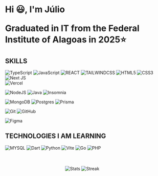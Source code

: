 <main>
    <div id="header">
        <h1>
            <p>    
                Hi 😃, I'm Júlio
            </p>
            <p>
                Graduated in IT from the Federal Institute of Alagoas in 2025⭐
            </p>
        </h1>
    </div>
    <div id="skills">
        <div>
            <h2>    
                SKILLS
            </h2>
            <div>
                
![TypeScript](https://img.shields.io/badge/TypeScript-007ACC?style=for-the-badge&logo=typescript&logoColor=white)
![JavaScript](https://img.shields.io/badge/JavaScript-F7DF1E?style=for-the-badge&logo=javascript&logoColor=black)
![REACT](https://img.shields.io/badge/React-191920?style=for-the-badge&logoColor=61DBFB&logo=React)
![TAILWINDCSS](https://img.shields.io/badge/TAILWIND%20CSS-445265?style=for-the-badge&logo=TailwindCss)
![HTML5](https://img.shields.io/badge/html5%20-%23E34F26.svg?&style=for-the-badge&logo=html5&logoColor=white)
![CSS3](https://img.shields.io/badge/css3%20-%231572B6.svg?&style=for-the-badge&logo=css3&logoColor=white)
![Next JS](https://img.shields.io/badge/Next-black?style=for-the-badge&logo=next.js&logoColor=white)    
![Vercel](https://img.shields.io/badge/vercel-%23000000.svg?style=for-the-badge&logo=vercel&logoColor=white)


![NodeJS](https://img.shields.io/badge/node.js-6DA55F?style=for-the-badge&logo=node.js&logoColor=white)
![Java](https://img.shields.io/badge/java-%23ED8B00.svg?style=for-the-badge&logo=openJdk&logoColor=white)
![Insomnia](https://img.shields.io/badge/Insomnia-black?style=for-the-badge&logo=insomnia&logoColor=5849BE)

![MongoDB](https://img.shields.io/badge/MongoDB-%234ea94b.svg?style=for-the-badge&logo=mongodb&logoColor=white)
![Postgres](https://img.shields.io/badge/postgres-%23316192.svg?style=for-the-badge&logo=postgresql&logoColor=white)
![Prisma](https://img.shields.io/badge/Prisma-3982CE?style=for-the-badge&logo=Prisma&logoColor=white)

![Git](https://img.shields.io/badge/git-%23F05033.svg?style=for-the-badge&logo=git&logoColor=white)
![GitHub](https://img.shields.io/badge/github-%23121011.svg?style=for-the-badge&logo=github&logoColor=white)

![Figma](https://img.shields.io/badge/figma-%23F24E1E.svg?style=for-the-badge&logo=figma&logoColor=white)
            </div>
            <h2>
                TECHNOLOGIES I AM LEARNING
            </h2>
            <div>
![MYSQL](https://img.shields.io/badge/MySQL-1D4A65?style=for-the-badge&logoColor=white&logo=MySQL)
![Dart](https://img.shields.io/badge/dart-%230175C2.svg?style=for-the-badge&logo=dart&logoColor=white)
![Python](https://img.shields.io/badge/python-%230095D5.svg?&style=for-the-badge&logo=python&logoColor=white)
![Vite](https://img.shields.io/badge/vite-%23646CFF.svg?style=for-the-badge&logo=vite&logoColor=white)
![Go](https://img.shields.io/badge/go-%2300ADD8.svg?style=for-the-badge&logo=go&logoColor=white)
![PHP](https://img.shields.io/badge/php-%23777BB4.svg?style=for-the-badge&logo=php&logoColor=white)
            </div>
         </div>
    </div>
    </br>
    </br>
    <div align="center">	
					<div style="flex-wrap: wrap">
					<img src="https://github-readme-stats.vercel.app/api?username=follijulio&theme=midnight-purple&show_icons=true&hide_border=true&count_private=true" alt="Stats"/>
          <img src="https://github-readme-streak-stats.herokuapp.com/?user=follijulio&theme=midnight-purple&hide_border=true" alt="Streak"/>
		 			</div>
        </div>
</main>
